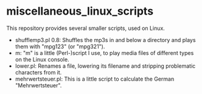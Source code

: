 # miscellaneous_linux_scripts

This repository provides several smaller scripts, used on Linux.

- shufflemp3.pl 0.8: Shuffles the mp3s in and below a directory and plays them with "mpg123" (or "mpg321").
- m: "m" is a little (Perl-)script I use, to play media files of different types on the Linux console.
- lower.pl: Renames a file, lowering its filename and stripping problematic characters from it.
- mehrwertsteuer.pl: This is a little script to calculate the German "Mehrwertsteuer".
